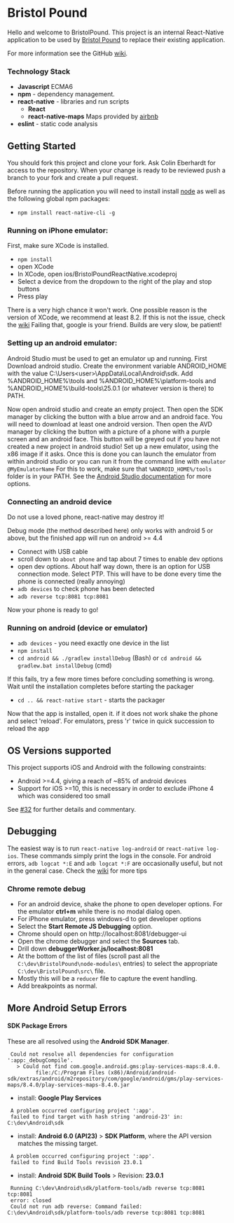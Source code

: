 # Bristol Pound
Hello and welcome to BristolPound. This project is an internal React-Native application to be used by [Bristol Pound](http://bristolpound.org/) to replace their existing application.

For more information see the GitHub [wiki](https://github.com/ScottLogic/BristolPound/wiki).

### Technology Stack ###
* __Javascript__ ECMA6
* __npm__ - dependency management.
* __react-native__ - libraries and run scripts
  * __React__
  * __react-native-maps__ Maps provided by [airbnb](https://github.com/airbnb/react-native-maps)
* __eslint__ - static code analysis

## Getting Started
You should fork this project and clone your fork. Ask Colin Eberhardt for access to the repository. When your change is ready to be reviewed push a branch to your fork and create a pull request.

Before running the application you will need to install install [node](https://nodejs.org/en/download/) as well as the following global npm packages:
* `npm install react-native-cli -g`

### Running on iPhone emulator:
First, make sure XCode is installed.
* `npm install`
* open XCode
* In XCode, open ios/BristolPoundReactNative.xcodeproj
* Select a device from the dropdown to the right of the play and stop buttons
* Press play

There is a very high chance it won't work. One possible reason is the version of XCode, we recommend at least 8.2. If this is not the issue, check the [wiki](https://github.com/ScottLogic/BristolPound/wiki)
Failing that, google is your friend. Builds are very slow, be patient!

### Setting up an android emulator:
Android Studio must be used to get an emulator up and running. First Download android studio.
Create the environment variable ANDROID_HOME with the value C:\Users\<user>\AppData\Local\Android\sdk. Add %ANDROID_HOME%\tools and %ANDROID_HOME%\platform-tools and %ANDROID_HOME%\build-tools\25.0.1 (or whatever version is there) to PATH.

Now open android studio and create an empty project. Then open the SDK manager by clicking the button with a blue arrow and an android face. You will need to download at least one android version. Then open the AVD manager by clicking the button with a picture of a phone with a purple screen and an android face. This button will be greyed out if you have not created a new project in android studio! Set up a new emulator, using the x86 image if it asks. Once this is done you can launch the emulator from within android studio or you can run it from the command line with
`emulator @MyEmulatorName`
For this to work, make sure that `%ANDROID_HOME%/tools` folder is in your PATH.
See the  [Android Studio documentation](https://developer.android.com/studio/run/emulator-commandline.html) for more options.

### Connecting an android device
Do not use a loved phone, react-native may destroy it!

Debug mode (the method described here) only works with android 5 or above, but the finished app will run on android >= 4.4
* Connect with USB cable
* scroll down to `about phone` and tap about 7 times to enable dev options
* open dev options. About half way down, there is an option for USB connection mode. Select PTP. This will have to be done every time the phone is connected (really annoying)
* `adb devices` to check phone has been detected
* `adb reverse tcp:8081 tcp:8081`

Now your phone is ready to go!

### Running on android (device or emulator)
* `adb devices` - you need exactly one device in the list
* `npm install`
* `cd android && ./gradlew installDebug` (Bash) or `cd android && gradlew.bat installDebug` (cmd)

If this fails, try a few more times before concluding something is wrong. Wait until the installation completes before starting the packager
* `cd .. && react-native start` - starts the packager

Now that the app is installed, open it. if it does not work shake the phone and select 'reload'. For emulators, press 'r' twice in quick succession to reload the app

## OS Versions supported

This project supports iOS and Android with the following constraints:

 * Android >=4.4, giving a reach of ~85% of android devices
 * Support for iOS >=10, this is necessary in order to exclude iPhone 4 which was considered too small

See [#32]([https://github.com/ScottLogic/BristolPound/issues/32) for further details and commentary.

## Debugging
The easiest way is to run `react-native log-android` or `react-native log-ios`. These commands simply print the logs in the console. For android errors, `adb logcat *:E` and `adb logcat *:F` are occasionally useful, but not in the general case. Check the [wiki](https://github.com/ScottLogic/BristolPound/wiki) for more tips

### Chrome remote debug
* For an android device, shake the phone to open developer options. For the emulator __ctrl+m__ while there is no modal dialog open.
* For iPhone emulator, press windows-d to get developer options
* Select the __Start Remote JS Debugging__ option.
* Chrome should open on http://localhost:8081/debugger-ui
* Open the chrome debugger and select the __Sources__ tab.
* Drill down __debuggerWorker.js/localhost:8081__
* At the bottom of the list of files (scroll past all the `C:\dev\BristolPound\node-modules\` entries) to select the appropriate `C:\dev\BristolPound\src\` file.
* Mostly this will be a `reducer` file to capture the event handling.
* Add breakpoints as normal.

## More Android Setup Errors
#### SDK Package Errors ####
These are all resolved using the __Android SDK Manager__.
```
 Could not resolve all dependencies for configuration ':app:_debugCompile'.
   > Could not find com.google.android.gms:play-services-maps:8.4.0.
         file:/C:/Program Files (x86)/Android/android-sdk/extras/android/m2repository/com/google/android/gms/play-services-maps/8.4.0/play-services-maps-8.4.0.jar
```
* install: __Google Play Services__
```
 A problem occurred configuring project ':app'.
 failed to find target with hash string 'android-23' in: C:\dev\Android\sdk
```
* install: __Android 6.0 (API23)__ > __SDK Platform__, where the API version matches the missing target.
```
 A problem occurred configuring project ':app'.
 failed to find Build Tools revision 23.0.1
```
* install: __Android SDK Build Tools__ >  Revision: __23.0.1__
```
 Running C:\dev\Android\sdk/platform-tools/adb reverse tcp:8081 tcp:8081
 error: closed
 Could not run adb reverse: Command failed: C:\dev\Android\sdk/platform-tools/adb reverse tcp:8081 tcp:8081
```
